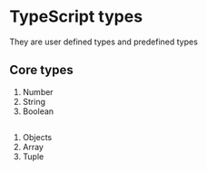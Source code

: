 # TypeScript types

They are user defined types and predefined types

## Core types

1. Number
2. String
3. Boolean

##

1. Objects
1. Array
1. Tuple
